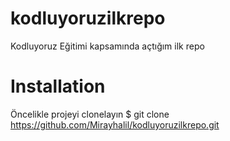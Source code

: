 # kodluyoruzilkrepo
Kodluyoruz Eğitimi kapsamında açtığım ilk repo

# Installation
Öncelikle projeyi clonelayın
$ git clone https://github.com/Mirayhalil/kodluyoruzilkrepo.git
